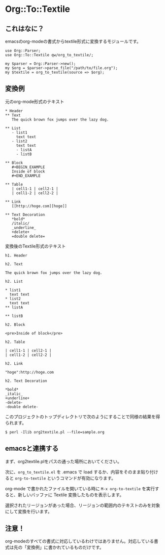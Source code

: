 # Org::To::Textile

## これはなに？

emacsのorg-modeの書式からtextile形式に変換するモジュールです。

    use Org::Parser;
    use Org::To::Textile qw/org_to_textile/;
    
    my $parser = Org::Parser->new();
    my $org = $parser->parse_file("/path/to/file.org");
    my $textile = org_to_textile(source => $org);

## 変換例

元のorg-mode形式のテキスト

    * Header
    ** Text
       The quick brown fox jumps over the lazy dog.
     
    ** List
       - list1
         text text
       - list2
         text text
         - listA
         - listB
     
    ** Block
       #+BEGIN_EXAMPLE
       Inside of block
       #+END_EXAMPLE
     
    ** Table
       | cell1-1 | cell2-1 |
       | cell1-2 | cell2-2 |
     
    ** Link
       [[http://hoge.com][hoge]]
     
    ** Text Decoration
       *bold*
       /italic/
       _underline_
       +delete+
       =double delete=

変換後のTextile形式のテキスト

    h1. Header
     
    h2. Text
     
    The quick brown fox jumps over the lazy dog.
     
    h2. List
     
    * list1
      text text
    * list2
      text text
    ** listA
     
    ** listB
     
    h2. Block
     
    <pre>Inside of block</pre>
     
    h2. Table
     
    | cell1-1 | cell2-1 |
    | cell1-2 | cell2-2 |
     
    h2. Link
     
    "hoge":http://hoge.com
     
    h2. Text Decoration
     
    *bold*
    _italic_
    +underline+
    -delete-
    -double delete-

このプロジェクトのトップディレクトリで次のようにすることで同様の結果を得られます。

    $ perl -Ilib org2textile.pl --file=sample.org

## emacsと連携する

まず、org2textile.plをパスの通った場所においてください。

次に、`org_to_textile.el` を .emacs で load するか、内容をそのまま貼り付けると `org-to-textile` というコマンドが有効になります。

org-mode で書かれたファイルを開いている時に `M-x org-to-textile` を実行すると、新しいバッファに Textile 変換したものを表示します。

選択されたリージョンがあった場合、リージョンの範囲内のテキストのみを対象にして変換を行います。

## 注意！

org-modeのすべての書式に対応しているわけではありません。対応している書式は先の「変換例」に書かれているものだけです。
